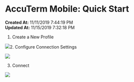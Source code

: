 # AccuTerm Mobile: Quick Start

**Created At:** 11/11/2019 7:44:19 PM  
**Updated At:** 11/15/2019 7:32:18 PM  




1. Create a New Profile

![](https://static.helpjuice.com/helpjuice_production/uploads/upload/image/3556/direct/1573501569734-1573501569734.png)2. Configure Connection Settings


![](https://static.helpjuice.com/helpjuice_production/uploads/upload/image/3556/direct/1573501657354-1573501657354.png)

3. Connect

![](https://static.helpjuice.com/helpjuice_production/uploads/upload/image/3556/direct/1573501835007-1573501835007.png)
